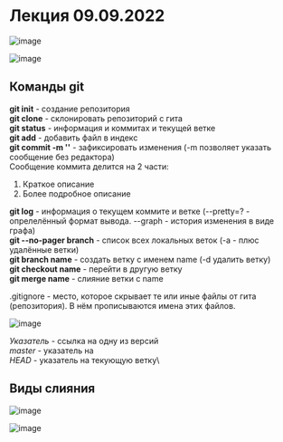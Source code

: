 # Лекция 09.09.2022
![image](https://user-images.githubusercontent.com/79001610/189294877-3c5611ac-b13f-473a-8c80-1244832cecb2.png)

![image](https://user-images.githubusercontent.com/79001610/189295759-12ecc63d-6a43-4513-b84e-87cfa0709ece.png)

## Команды git
__git init__ - создание репозитория\
__git clone__ - склонировать репозиторий с гита\
__git status__ - информация и коммитах и текущей ветке\
__git add__ - добавить файл в индекс\
__git commit -m ''__ - зафиксировать изменения (-m позволяет указать сообщение без редактора)\
Сообщение коммита делится на 2 части:
  1) Краткое описание
  2) Более подробное описание

__git log__ - информация о текущем коммите и ветке (--pretty=? - опрелелённый формат вывода. --graph - история изменения в виде графа)\
__git --no-pager branch__ - список всех локальных веток (-a - плюс удалённые ветки)\
__git branch name__ - создать ветку с именем name (-d удалить ветку)\
__git checkout name__ - перейти в другую ветку\
__git merge name__ - слияние ветки с name

.gitignore - место, которое скрывает те или иные файлы от гита (репозитория). В нём прописываются имена этих файлов.

![image](https://user-images.githubusercontent.com/79001610/189302548-94deb23e-d93a-4f55-a17b-0a438cec91a0.png)

_Указатель_ - ссылка на одну из версий\
_master_ - указатель на \
_HEAD_ - указатель на текующую ветку\

## Виды слияния

![image](https://user-images.githubusercontent.com/79001610/189304758-38dbe407-43d6-4b1f-8b50-a00a8ef0e796.png)

![image](https://user-images.githubusercontent.com/79001610/189306046-62d63cb9-366a-4eea-9460-6a5e9c9406c7.png)
